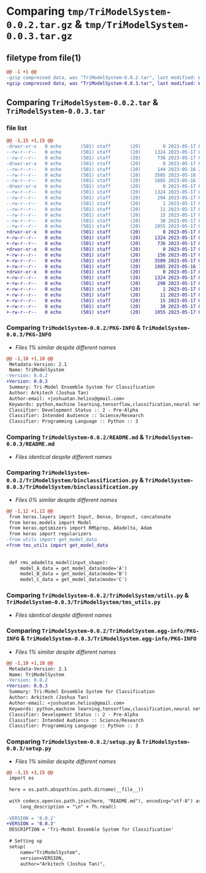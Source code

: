 # Comparing `tmp/TriModelSystem-0.0.2.tar.gz` & `tmp/TriModelSystem-0.0.3.tar.gz`

## filetype from file(1)

```diff
@@ -1 +1 @@
-gzip compressed data, was "TriModelSystem-0.0.2.tar", last modified: Wed May 17 00:47:52 2023, max compression
+gzip compressed data, was "TriModelSystem-0.0.3.tar", last modified: Wed May 17 01:17:26 2023, max compression
```

## Comparing `TriModelSystem-0.0.2.tar` & `TriModelSystem-0.0.3.tar`

### file list

```diff
@@ -1,15 +1,15 @@
-drwxr-xr-x   0 echo       (501) staff       (20)        0 2023-05-17 00:47:52.729228 TriModelSystem-0.0.2/
--rw-r--r--   0 echo       (501) staff       (20)     1324 2023-05-17 00:47:52.728978 TriModelSystem-0.0.2/PKG-INFO
--rw-r--r--   0 echo       (501) staff       (20)      736 2023-05-17 00:26:47.000000 TriModelSystem-0.0.2/README.md
-drwxr-xr-x   0 echo       (501) staff       (20)        0 2023-05-17 00:47:52.727361 TriModelSystem-0.0.2/TriModelSystem/
--rw-r--r--   0 echo       (501) staff       (20)      144 2023-05-16 23:56:16.000000 TriModelSystem-0.0.2/TriModelSystem/__init__.py
--rw-r--r--   0 echo       (501) staff       (20)     3505 2023-05-16 11:31:20.000000 TriModelSystem-0.0.2/TriModelSystem/binclassification.py
--rw-r--r--   0 echo       (501) staff       (20)     1885 2023-05-16 11:35:17.000000 TriModelSystem-0.0.2/TriModelSystem/utils.py
-drwxr-xr-x   0 echo       (501) staff       (20)        0 2023-05-17 00:47:52.728652 TriModelSystem-0.0.2/TriModelSystem.egg-info/
--rw-r--r--   0 echo       (501) staff       (20)     1324 2023-05-17 00:47:52.000000 TriModelSystem-0.0.2/TriModelSystem.egg-info/PKG-INFO
--rw-r--r--   0 echo       (501) staff       (20)      294 2023-05-17 00:47:52.000000 TriModelSystem-0.0.2/TriModelSystem.egg-info/SOURCES.txt
--rw-r--r--   0 echo       (501) staff       (20)        1 2023-05-17 00:47:52.000000 TriModelSystem-0.0.2/TriModelSystem.egg-info/dependency_links.txt
--rw-r--r--   0 echo       (501) staff       (20)       11 2023-05-17 00:47:52.000000 TriModelSystem-0.0.2/TriModelSystem.egg-info/requires.txt
--rw-r--r--   0 echo       (501) staff       (20)       15 2023-05-17 00:47:52.000000 TriModelSystem-0.0.2/TriModelSystem.egg-info/top_level.txt
--rw-r--r--   0 echo       (501) staff       (20)       38 2023-05-17 00:47:52.729301 TriModelSystem-0.0.2/setup.cfg
--rw-r--r--   0 echo       (501) staff       (20)     1055 2023-05-17 00:47:50.000000 TriModelSystem-0.0.2/setup.py
+drwxr-xr-x   0 echo       (501) staff       (20)        0 2023-05-17 01:17:26.711332 TriModelSystem-0.0.3/
+-rw-r--r--   0 echo       (501) staff       (20)     1324 2023-05-17 01:17:26.711148 TriModelSystem-0.0.3/PKG-INFO
+-rw-r--r--   0 echo       (501) staff       (20)      736 2023-05-17 00:26:47.000000 TriModelSystem-0.0.3/README.md
+drwxr-xr-x   0 echo       (501) staff       (20)        0 2023-05-17 01:17:26.709604 TriModelSystem-0.0.3/TriModelSystem/
+-rw-r--r--   0 echo       (501) staff       (20)      156 2023-05-17 01:16:42.000000 TriModelSystem-0.0.3/TriModelSystem/__init__.py
+-rw-r--r--   0 echo       (501) staff       (20)     3509 2023-05-17 01:15:49.000000 TriModelSystem-0.0.3/TriModelSystem/binclassification.py
+-rw-r--r--   0 echo       (501) staff       (20)     1885 2023-05-16 11:35:17.000000 TriModelSystem-0.0.3/TriModelSystem/tms_utils.py
+drwxr-xr-x   0 echo       (501) staff       (20)        0 2023-05-17 01:17:26.710865 TriModelSystem-0.0.3/TriModelSystem.egg-info/
+-rw-r--r--   0 echo       (501) staff       (20)     1324 2023-05-17 01:17:26.000000 TriModelSystem-0.0.3/TriModelSystem.egg-info/PKG-INFO
+-rw-r--r--   0 echo       (501) staff       (20)      298 2023-05-17 01:17:26.000000 TriModelSystem-0.0.3/TriModelSystem.egg-info/SOURCES.txt
+-rw-r--r--   0 echo       (501) staff       (20)        1 2023-05-17 01:17:26.000000 TriModelSystem-0.0.3/TriModelSystem.egg-info/dependency_links.txt
+-rw-r--r--   0 echo       (501) staff       (20)       11 2023-05-17 01:17:26.000000 TriModelSystem-0.0.3/TriModelSystem.egg-info/requires.txt
+-rw-r--r--   0 echo       (501) staff       (20)       15 2023-05-17 01:17:26.000000 TriModelSystem-0.0.3/TriModelSystem.egg-info/top_level.txt
+-rw-r--r--   0 echo       (501) staff       (20)       38 2023-05-17 01:17:26.711391 TriModelSystem-0.0.3/setup.cfg
+-rw-r--r--   0 echo       (501) staff       (20)     1055 2023-05-17 01:17:20.000000 TriModelSystem-0.0.3/setup.py
```

### Comparing `TriModelSystem-0.0.2/PKG-INFO` & `TriModelSystem-0.0.3/PKG-INFO`

 * *Files 1% similar despite different names*

```diff
@@ -1,10 +1,10 @@
 Metadata-Version: 2.1
 Name: TriModelSystem
-Version: 0.0.2
+Version: 0.0.3
 Summary: Tri-Model Ensemble System for Classification
 Author: Arkitech (Joshua Tan)
 Author-email: <joshuatan.helios@gmail.com>
 Keywords: python,machine learning,tensorflow,classification,neural network
 Classifier: Development Status :: 2 - Pre-Alpha
 Classifier: Intended Audience :: Science/Research
 Classifier: Programming Language :: Python :: 3
```

### Comparing `TriModelSystem-0.0.2/README.md` & `TriModelSystem-0.0.3/README.md`

 * *Files identical despite different names*

### Comparing `TriModelSystem-0.0.2/TriModelSystem/binclassification.py` & `TriModelSystem-0.0.3/TriModelSystem/binclassification.py`

 * *Files 0% similar despite different names*

```diff
@@ -1,12 +1,12 @@
 from keras.layers import Input, Dense, Dropout, concatenate
 from keras.models import Model
 from keras.optimizers import RMSprop, Adadelta, Adam
 from keras import regularizers
-from utils import get_model_data
+from tms_utils import get_model_data
 
 
 def rms_adadelta_model(input_shape):
     model_A_data = get_model_data(mode='A')
     model_B_data = get_model_data(mode='B')
     model_C_data = get_model_data(mode='C')
```

### Comparing `TriModelSystem-0.0.2/TriModelSystem/utils.py` & `TriModelSystem-0.0.3/TriModelSystem/tms_utils.py`

 * *Files identical despite different names*

### Comparing `TriModelSystem-0.0.2/TriModelSystem.egg-info/PKG-INFO` & `TriModelSystem-0.0.3/TriModelSystem.egg-info/PKG-INFO`

 * *Files 1% similar despite different names*

```diff
@@ -1,10 +1,10 @@
 Metadata-Version: 2.1
 Name: TriModelSystem
-Version: 0.0.2
+Version: 0.0.3
 Summary: Tri-Model Ensemble System for Classification
 Author: Arkitech (Joshua Tan)
 Author-email: <joshuatan.helios@gmail.com>
 Keywords: python,machine learning,tensorflow,classification,neural network
 Classifier: Development Status :: 2 - Pre-Alpha
 Classifier: Intended Audience :: Science/Research
 Classifier: Programming Language :: Python :: 3
```

### Comparing `TriModelSystem-0.0.2/setup.py` & `TriModelSystem-0.0.3/setup.py`

 * *Files 1% similar despite different names*

```diff
@@ -3,15 +3,15 @@
 import os
 
 here = os.path.abspath(os.path.dirname(__file__))
 
 with codecs.open(os.path.join(here, "README.md"), encoding="utf-8") as fh:
     long_description = "\n" + fh.read()
 
-VERSION = '0.0.2'
+VERSION = '0.0.3'
 DESCRIPTION = 'Tri-Model Ensemble System for Classification'
 
 # Setting up
 setup(
     name="TriModelSystem",
     version=VERSION,
     author="Arkitech (Joshua Tan)",
```

